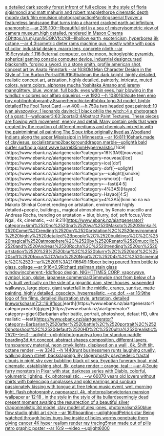 [a detailed dark spooky forest infront of full eclipse in the style of floria sigismondi and matt mahurin and robert mapplethorpe cinematic depth moody dark film emulsion photograph](https://www.ebank.nz/aiartgenerator?category=a%2520detailed%2520dark%2520spooky%2520forest%2520infront%2520of%2520full%2520eclipse%2520in%2520the%2520style%2520of%2520floria%2520sigismondi%2520and%2520matt%2520mahurin%2520and%2520robert%2520mapplethorpe%2520cinematic%2520depth%2520moody%2520dark%2520film%2520emulsion%2520photograph)[action](https://www.ebank.nz/aiartgenerator?category=action)[Paintings](https://www.ebank.nz/aiartgenerator?category=Paintings)[aerial flyover a featureless landscape that turns into a charred cracked earth ad infinitum, anamorphic —ar 235:100](https://www.ebank.nz/aiartgenerator?category=aerial%2520flyover%2520a%2520featureless%2520landscape%2520that%2520turns%2520into%2520a%2520charred%2520cracked%2520earth%2520ad%2520infinitum%2C%2520anamorphic%2520%E2%80%94ar%2520235%3A100)[--ll](https://www.ebank.nz/aiartgenerator?category=--ll)[beautiful girl in a sea of misery](https://www.ebank.nz/aiartgenerator?category=beautiful%2520girl%2520in%2520a%2520sea%2520of%2520misery)[isometric view of camera museum,high detailed, rendered in Maxon Cinema 4D](https://www.ebank.nz/aiartgenerator?category=isometric%2520view%2520of%2520camera%2520museum%2Chigh%2520detailed%2C%2520rendered%2520in%2520Maxon%2520Cinema%25204D)[<https://s.mj.run/kOGKVfccYdI>](https://www.ebank.nz/aiartgenerator?category=%3Chttps%3A//s.mj.run/kOGKVfccYdI%3E)[--ll](https://www.ebank.nz/aiartgenerator?category=--ll)[hollow earth, esotericism, hyperborea,8k octane,—ar 4:3](https://www.ebank.nz/aiartgenerator?category=hollow%2520earth%2C%2520esotericism%2C%2520hyperborea%2C8k%2520octane%2C%E2%80%94ar%25204%3A3)[isometric dieter rams machine gun, mostly white with pops of color, industrial design, macro lens, concrete plinth --ar 16:9](https://www.ebank.nz/aiartgenerator?category=isometric%2520dieter%2520rams%2520machine%2520gun%2C%2520mostly%2520white%2520with%2520pops%2520of%2520color%2C%2520industrial%2520design%2C%2520macro%2520lens%2C%2520concrete%2520plinth%2520--ar%252016%3A9)[crystals::1.1](https://www.ebank.nz/aiartgenerator?category=crystals%3A%3A1.1)[16:9](https://www.ebank.nz/aiartgenerator?category=16%3A9)[eternal computer, on the moon, heiroglyphic pyramids, spherical gaming console computer device, industrial design](https://www.ebank.nz/aiartgenerator?category=eternal%2520computer%2C%2520on%2520the%2520moon%2C%2520heiroglyphic%2520pyramids%2C%2520spherical%2520gaming%2520console%2520computer%2520device%2C%2520industrial%2520design)[cursed blacksmith, forging a sword, in a stone smith, profile american shot, concept art by Anato Finnstark --ar 16:8](https://www.ebank.nz/aiartgenerator?category=cursed%2520blacksmith%2C%2520forging%2520a%2520sword%2C%2520in%2520a%2520stone%2520smith%2C%2520profile%2520american%2520shot%2C%2520concept%2520art%2520by%2520Anato%2520Finnstark%2520--ar%252016%3A8)[Old Man Character Design in the Style of Tim Burton Portrait](https://www.ebank.nz/aiartgenerator?category=Old%2520Man%2520Character%2520Design%2520in%2520the%2520Style%2520of%2520Tim%2520Burton%2520Portrait)[16:9](https://www.ebank.nz/aiartgenerator?category=16%3A9)[16:9](https://www.ebank.nz/aiartgenerator?category=16%3A9)[batman the dark knight, highly detailed, realistic concept art, artstation, highly detailed, painterly, intricate, muted colors, warm colors, alphonse mucha Yoshitaka Amano and jeremy mann](https://www.ebank.nz/aiartgenerator?category=batman%2520the%2520dark%2520knight%2C%2520highly%2520detailed%2C%2520realistic%2520concept%2520art%2C%2520artstation%2C%2520highly%2520detailed%2C%2520painterly%2C%2520intricate%2C%2520muted%2520colors%2C%2520warm%2520colors%2C%2520alphonse%2520mucha%2520Yoshitaka%2520Amano%2520and%2520jeremy%2520mann)[glittery, blue, woman, full body, eyes within eyes, hair blowing in the wind](https://www.ebank.nz/aiartgenerator?category=glittery%2C%2520blue%2C%2520woman%2C%2520full%2520body%2C%2520eyes%2520within%2520eyes%2C%2520hair%2520blowing%2520in%2520the%2520wind)[luz y colores por alfaro siqueiros --w 1920 --h 1080](https://www.ebank.nz/aiartgenerator?category=luz%2520y%2520colores%2520por%2520alfaro%2520siqueiros%2520--w%25201920%2520--h%25201080)[16:9](https://www.ebank.nz/aiartgenerator?category=16%3A9)[cute teen emo boy goblin](https://www.ebank.nz/aiartgenerator?category=cute%2520teen%2520emo%2520boy%2520goblin)[photography](https://www.ebank.nz/aiartgenerator?category=photography)[.8](https://www.ebank.nz/aiartgenerator?category=.8)[superhero](https://www.ebank.nz/aiartgenerator?category=superhero)[chicken](https://www.ebank.nz/aiartgenerator?category=chicken)[Roblox logo 3d model, highly detailed](https://www.ebank.nz/aiartgenerator?category=Roblox%2520logo%25203d%2520model%2C%2520highly%2520detailed)[The Fool Tarot Card —w 400 —h 750](https://www.ebank.nz/aiartgenerator?category=The%2520Fool%2520Tarot%2520Card%2520%E2%80%94w%2520400%2520%E2%80%94h%2520750)[a two headed goat painted::10 ivan aivazovsky::1 leonardo davinci::1 black philip the witch::4 a photograph of a goat::1](https://www.ebank.nz/aiartgenerator?category=a%2520two%2520headed%2520goat%2520painted%3A%3A10%2520ivan%2520aivazovsky%3A%3A1%2520leonardo%2520davinci%3A%3A1%2520black%2520philip%2520the%2520witch%3A%3A4%2520a%2520photograph%2520of%2520a%2520goat%3A%3A1)[--wallpaper](https://www.ebank.nz/aiartgenerator?category=--wallpaper)[3:6](https://www.ebank.nz/aiartgenerator?category=3%3A6)[3:3](https://www.ebank.nz/aiartgenerator?category=3%3A3)[portal](https://www.ebank.nz/aiartgenerator?category=portal)[3:4](https://www.ebank.nz/aiartgenerator?category=3%3A4)[Abstract Paint Textures, These pieces are flowing with movement, energy and detail. Many contain cells that were created by the reaction of different mediums and chemicals mixed in with the paint](https://www.ebank.nz/aiartgenerator?category=Abstract%2520Paint%2520Textures%2C%2520These%2520pieces%2520are%2520flowing%2520with%2520movement%2C%2520energy%2520and%2520detail.%2520Many%2520contain%2520cells%2520that%2520were%2520created%2520by%2520the%2520reaction%2520of%2520different%2520mediums%2520and%2520chemicals%2520mixed%2520in%2520with%2520the%2520paint)[minimal oil painting The Sioux tribe originally lived as Woodland Indians along the upper Mississippi in Minnesota --ar 16:8](https://www.ebank.nz/aiartgenerator?category=minimal%2520oil%2520painting%2520The%2520Sioux%2520tribe%2520originally%2520lived%2520as%2520Woodland%2520Indians%2520along%2520the%2520upper%2520Mississippi%2520in%2520Minnesota%2520--ar%252016%3A8)[11:16](https://www.ebank.nz/aiartgenerator?category=11%3A16)[shark,made of clay](https://www.ebank.nz/aiartgenerator?category=shark%2Cmade%2520of%2520clay)[jesus, socialist](https://www.ebank.nz/aiartgenerator?category=jesus%2C%2520socialist)[stump](https://www.ebank.nz/aiartgenerator?category=stump)[2](https://www.ebank.nz/aiartgenerator?category=2)[background](https://www.ebank.nz/aiartgenerator?category=background)[dragon](https://www.ebank.nz/aiartgenerator?category=dragon)[,marble](https://www.ebank.nz/aiartgenerator?category=%2Cmarble)[--uplight](https://www.ebank.nz/aiartgenerator?category=--uplight)[à bald surfer surfing a giant wave barrel](https://www.ebank.nz/aiartgenerator?category=%C3%A0%2520bald%2520surfer%2520surfing%2520a%2520giant%2520wave%2520barrel)[35mm](https://www.ebank.nz/aiartgenerator?category=35mm)[Hyperrealistic.](https://www.ebank.nz/aiartgenerator?category=Hyperrealistic.)[16:9](https://www.ebank.nz/aiartgenerator?category=16%3A9)[nouveau](https://www.ebank.nz/aiartgenerator?category=nouveau)[ice](https://www.ebank.nz/aiartgenerator?category=ice)[dof](https://www.ebank.nz/aiartgenerator?category=dof)[--uplight](https://www.ebank.nz/aiartgenerator?category=--uplight)[smoke](https://www.ebank.nz/aiartgenerator?category=smoke)[--fast](https://www.ebank.nz/aiartgenerator?category=--fast)[4:5](https://www.ebank.nz/aiartgenerator?category=4%3A5)[Hayao](https://www.ebank.nz/aiartgenerator?category=Hayao)[4:5](https://www.ebank.nz/aiartgenerator?category=4%3A5)[kimi no na wa Makoto Shinkai Comet,rending on artstation, environment highly detailed+people, buildings,, magical atmosphere, by Renato muccillo and Andreas Rocha, trending on artstation + blur, blurry, dof, soft focus,Victo Ngai, 4k, cinematic, --ar 9:21](https://www.ebank.nz/aiartgenerator?category=kimi%2520no%2520na%2520wa%2520Makoto%2520Shinkai%2520Comet%2Crending%2520on%2520artstation%2C%2520environment%2520highly%2520detailed%2Bpeople%2C%2520buildings%2C%2C%2520magical%2520atmosphere%2C%2520by%2520Renato%2520muccillo%2520and%2520Andreas%2520Rocha%2C%2520trending%2520on%2520artstation%2520%2B%2520blur%2C%2520blurry%2C%2520dof%2C%2520soft%2520focus%2CVicto%2520Ngai%2C%25204k%2C%2520cinematic%2C%2520--ar%25209%3A21)[1664](https://www.ebank.nz/aiartgenerator?category=1664)[9:16](https://www.ebank.nz/aiartgenerator?category=9%3A16)[beer being poured from bottle to glass, collage —ar 9:16](https://www.ebank.nz/aiartgenerator?category=beer%2520being%2520poured%2520from%2520bottle%2520to%2520glass%2C%2520collage%2520%E2%80%94ar%25209%3A16)[<0.9](https://www.ebank.nz/aiartgenerator?category=%3C0.9)[Richard stallman stain glass window](https://www.ebank.nz/aiartgenerator?category=Richard%2520stallman%2520stain%2520glass%2520window)[incoherent:-1](https://www.ebank.nz/aiartgenerator?category=incoherent%3A-1)[dof](https://www.ebank.nz/aiartgenerator?category=dof)[logo design, NIGHTTIMES CORP, vaporwave, symbol, icon, globe, japanese commercial](https://www.ebank.nz/aiartgenerator?category=logo%2520design%2C%2520NIGHTTIMES%2520CORP%2C%2520vaporwave%2C%2520symbol%2C%2520icon%2C%2520globe%2C%2520japanese%2520commercial)[35mm](https://www.ebank.nz/aiartgenerator?category=35mm)[wide shot from below of a city built vertically on the side of a gigantic dam, steel houses, suspended walkways, large pipes, giant waterfall in the middle, cranes, sunrise, matte painting, highly detailed, cgsociety, hyperrealistic, --no dof, --ar 16:9](https://www.ebank.nz/aiartgenerator?category=wide%2520shot%2520from%2520below%2520of%2520a%2520city%2520built%2520vertically%2520on%2520the%2520side%2520of%2520a%2520gigantic%2520dam%2C%2520steel%2520houses%2C%2520suspended%2520walkways%2C%2520large%2520pipes%2C%2520giant%2520waterfall%2520in%2520the%2520middle%2C%2520cranes%2C%2520sunrise%2C%2520matte%2520painting%2C%2520highly%2520detailed%2C%2520cgsociety%2C%2520hyperrealistic%2C%2520--no%2520dof%2C%2520--ar%252016%3A9)[the logo of fire films, detailed illustration style, artstation, detailed linework](https://www.ebank.nz/aiartgenerator?category=the%2520logo%2520of%2520fire%2520films%2C%2520detailed%2520illustration%2520style%2C%2520artstation%2C%2520detailed%2520linework)[chasm](https://www.ebank.nz/aiartgenerator?category=chasm)[7:2](https://www.ebank.nz/aiartgenerator?category=7%3A2)[::](https://www.ebank.nz/aiartgenerator?category=%3A%3A)[16:9](https://www.ebank.nz/aiartgenerator?category=16%3A9)[floor.](https://www.ebank.nz/aiartgenerator?category=floor.)[earth](https://www.ebank.nz/aiartgenerator?category=earth)[giger](https://www.ebank.nz/aiartgenerator?category=giger)[Barbarian after battle, portrait, photoshoot, defaut HD, ultra realistic --test](https://www.ebank.nz/aiartgenerator?category=Barbarian%2520after%2520battle%2C%2520portrait%2C%2520photoshoot%2C%2520defaut%2520HD%2C%2520ultra%2520realistic%2520--test)[--uplight](https://www.ebank.nz/aiartgenerator?category=--uplight)[--uplight](https://www.ebank.nz/aiartgenerator?category=--uplight)[photography](https://www.ebank.nz/aiartgenerator?category=photography)[a logo for standup paddle boarding](https://www.ebank.nz/aiartgenerator?category=a%2520logo%2520for%2520standup%2520paddle%2520boarding)[3d Art concept, abstract shapes composition, different layers, transparency material, neon cmyk lights, displayed on a wall , 8k, Shift tilt, octane render; --w 3340 --h 1440](https://www.ebank.nz/aiartgenerator?category=3d%2520Art%2520concept%2C%2520abstract%2520shapes%2520composition%2C%2520different%2520layers%2C%2520transparency%2520material%2C%2520neon%2520cmyk%2520lights%2C%2520displayed%2520on%2520a%2520wall%2520%2C%25208k%2C%2520Shift%2520tilt%2C%2520octane%2520render%3B%2520--w%25203340%2520--h%25201440)[runt businessmen runts laughing cruelly, walking down street, backslapping. By Giger](https://www.ebank.nz/aiartgenerator?category=runt%2520businessmen%2520runts%2520laughing%2520cruelly%2C%2520walking%2520down%2520street%2C%2520backslapping.%2520By%2520Giger)[ghostly psychedelic fractal clouds in night sky over bubbling black oil sea, Egyptian funerary boat, mist, cinematic, establishing shot, 8k, octane render :: orange, teal :: --ar 4:3](https://www.ebank.nz/aiartgenerator?category=ghostly%2520psychedelic%2520fractal%2520clouds%2520in%2520night%2520sky%2520over%2520bubbling%2520black%2520oil%2520sea%2C%2520Egyptian%2520funerary%2520boat%2C%2520mist%2C%2520cinematic%2C%2520establishing%2520shot%2C%25208k%2C%2520octane%2520render%2520%3A%3A%2520orange%2C%2520teal%2520%3A%3A%2520--ar%25204%3A3)[cute furry monsters in Pixar with star, darkness series with Diablo, colorful, volumetric lighting, 4k, photorealistic, , --w 600](https://www.ebank.nz/aiartgenerator?category=cute%2520furry%2520monsters%2520in%2520Pixar%2520with%2520star%2C%2520darkness%2520series%2520with%2520Diablo%2C%2520colorful%2C%2520volumetric%2520lighting%2C%25204k%2C%2520photorealistic%2C%2520%2C%2520--w%2520600)[70 years old lovers without shirts with balenciaga sunglasses and gold earrings and sunburn passionately kissing with tongue at free tekno music event, wet, morning light, flash photography, papparazzi, 4k, photorealism](https://www.ebank.nz/aiartgenerator?category=70%2520years%2520old%2520lovers%2520without%2520shirts%2520with%2520balenciaga%2520sunglasses%2520and%2520gold%2520earrings%2520and%2520sunburn%2520passionately%2520kissing%2520with%2520tongue%2520at%2520free%2520tekno%2520music%2520event%2C%2520wet%2C%2520morning%2520light%2C%2520flash%2520photography%2C%2520papparazzi%2C%25204k%2C%2520photorealism)[victorian mansion wallpaper ar 12:18 , in the style in the style of ita bullard](https://www.ebank.nz/aiartgenerator?category=victorian%2520mansion%2520wallpaper%2520ar%252012%3A18%2520%2C%2520in%2520the%2520style%2520in%2520the%2520style%2520of%2520ita%2520bullard)[seemingly dead present moment awaiting the resurrection of a beautiful silver dragon](https://www.ebank.nz/aiartgenerator?category=seemingly%2520dead%2520present%2520moment%2520awaiting%2520the%2520resurrection%2520of%2520a%2520beautiful%2520silver%2520dragon)[realistic 3d model, clay model of alex jones, photorealism](https://www.ebank.nz/aiartgenerator?category=realistic%25203d%2520model%2C%2520clay%2520model%2520of%2520alex%2520jones%2C%2520photorealism)[350](https://www.ebank.nz/aiartgenerator?category=350)[blue flow studio ghibli art style --ar 16:9](https://www.ebank.nz/aiartgenerator?category=blue%2520flow%2520studio%2520ghibli%2520art%2520style%2520--ar%252016%3A9)[boarding](https://www.ebank.nz/aiartgenerator?category=boarding)[--uplight](https://www.ebank.nz/aiartgenerator?category=--uplight)[god](https://www.ebank.nz/aiartgenerator?category=god)[Petrick star Being watched through holes bugs live inside of holes worms penetrate them giving cancer 4K hyper realism render ray tracing](https://www.ebank.nz/aiartgenerator?category=Petrick%2520star%2520Being%2520watched%2520through%2520holes%2520bugs%2520live%2520inside%2520of%2520holes%2520worms%2520penetrate%2520them%2520giving%2520cancer%25204K%2520hyper%2520realism%2520render%2520ray%2520tracing)[5](https://www.ebank.nz/aiartgenerator?category=5)[man made out of pills retro graphic poster --ar 16:9 --video --uplight](https://www.ebank.nz/aiartgenerator?category=man%2520made%2520out%2520of%2520pills%2520retro%2520graphic%2520poster%2520--ar%252016%3A9%2520--video%2520--uplight)[6000](https://www.ebank.nz/aiartgenerator?category=6000)